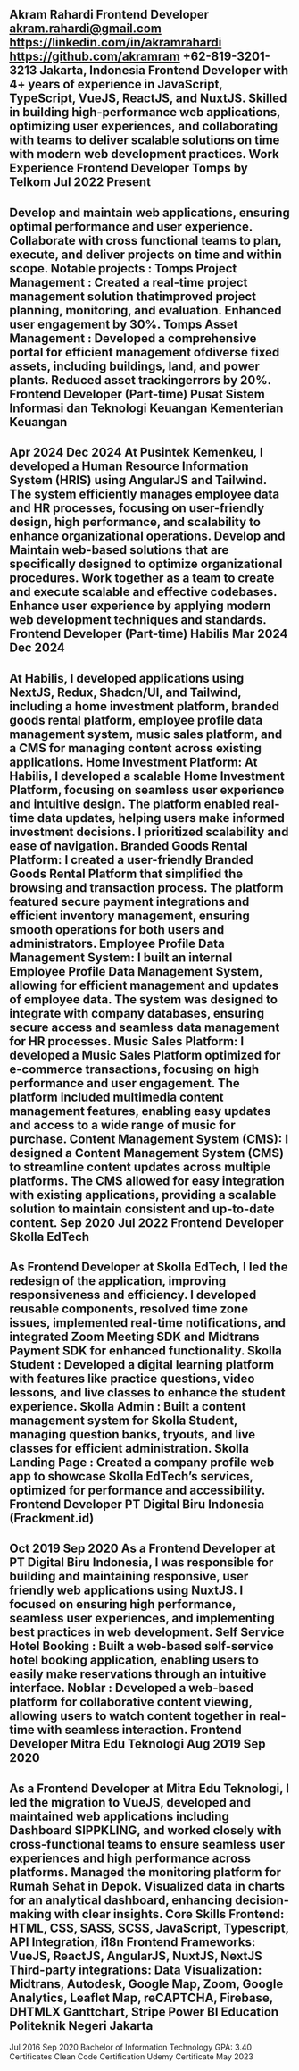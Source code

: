 Akram Rahardi
 Frontend Developer
 akram.rahardi@gmail.com
 https://linkedin.com/in/akramrahardi
 https://github.com/akramram
 +62-819-3201-3213
 Jakarta, Indonesia
 Frontend Developer with 4+ years of experience in JavaScript, TypeScript, VueJS, ReactJS, and NuxtJS. Skilled in building 
high-performance web applications, optimizing user experiences, and collaborating with teams to deliver scalable 
solutions on time with modern web development practices.
 Work Experience
 Frontend Developer
 Tomps by Telkom
 Jul 2022 Present
 - 
Develop and maintain web applications, ensuring optimal performance and user experience. Collaborate with cross
functional teams to plan, execute, and deliver projects on time and within scope. 
Notable projects :
 Tomps Project Management : Created a real-time project management solution thatimproved project planning,
 monitoring, and evaluation. Enhanced user engagement by 30%.
 Tomps Asset Management : Developed a comprehensive portal for efficient management ofdiverse fixed assets,
 including buildings, land, and power plants. Reduced asset trackingerrors by 20%.
 Frontend Developer (Part-time)
 Pusat Sistem Informasi dan Teknologi Keuangan Kementerian Keuangan
 - 
Apr 2024 Dec 2024
 At Pusintek Kemenkeu, I developed a Human Resource Information System (HRIS) using AngularJS and Tailwind. The 
system efficiently manages employee data and HR processes, focusing on user-friendly design, high performance, and 
scalability to enhance organizational operations.
 Develop and Maintain web-based solutions that are specifically designed to optimize organizational procedures.
 Work together as a team to create and execute scalable and effective codebases.
 Enhance user experience by applying modern web development techniques and standards.
 Frontend Developer (Part-time)
 Habilis
 Mar 2024 Dec 2024
 - 
At Habilis, I developed applications using NextJS, Redux, Shadcn/UI, and Tailwind, including a home investment 
platform, branded goods rental platform, employee profile data management system, music sales platform, and a 
CMS for managing content across existing applications.
 Home Investment Platform: At Habilis, I developed a scalable Home Investment Platform, focusing on seamless user
 experience and intuitive design. The platform enabled real-time data updates, helping users make informed
 investment decisions. I prioritized scalability and ease of navigation.
 Branded Goods Rental Platform: I created a user-friendly Branded Goods Rental Platform that simplified the
 browsing and transaction process. The platform featured secure payment integrations and efficient inventory
 management, ensuring smooth operations for both users and administrators.
 Employee Profile Data Management System: I built an internal Employee Profile Data Management System, allowing
 for efficient management and updates of employee data. The system was designed to integrate with company
 databases, ensuring secure access and seamless data management for HR processes.
 Music Sales Platform: I developed a Music Sales Platform optimized for e-commerce transactions, focusing on high
 performance and user engagement. The platform included multimedia content management features, enabling
 easy updates and access to a wide range of music for purchase.
 Content Management System (CMS): I designed a Content Management System (CMS) to streamline content
 updates across multiple platforms. The CMS allowed for easy integration with existing applications, providing a
 scalable solution to maintain consistent and up-to-date content.
Sep 2020 Jul 2022
 Frontend Developer
 Skolla EdTech
 - 
As Frontend Developer at Skolla EdTech, I led the redesign of the application, improving responsiveness and efficiency. 
I developed reusable components, resolved time zone issues, implemented real-time notifications, and integrated 
Zoom Meeting SDK and Midtrans Payment SDK for enhanced functionality.
 Skolla Student : Developed a digital learning platform with features like practice questions, video lessons, and live
 classes to enhance the student experience.
 Skolla Admin : Built a content management system for Skolla Student, managing question banks, tryouts, and live
 classes for efficient administration.
 Skolla Landing Page : Created a company profile web app to showcase Skolla EdTech’s services, optimized for
 performance and accessibility.
 Frontend Developer
 PT Digital Biru Indonesia (Frackment.id)
 - 
Oct 2019 Sep 2020
 As a Frontend Developer at PT Digital Biru Indonesia, I was responsible for building and maintaining responsive, user
friendly web applications using NuxtJS. I focused on ensuring high performance, seamless user experiences, and 
implementing best practices in web development.
 Self Service Hotel Booking : Built a web-based self-service hotel booking application, enabling users to easily make
 reservations through an intuitive interface.
 Noblar : Developed a web-based platform for collaborative content viewing, allowing users to watch content
 together in real-time with seamless interaction.
 Frontend Developer
 Mitra Edu Teknologi
 Aug 2019 Sep 2020
 - 
As a Frontend Developer at Mitra Edu Teknologi, I led the migration to VueJS, developed and maintained web 
applications including Dashboard SIPPKLING, and worked closely with cross-functional teams to ensure seamless user 
experiences and high performance across platforms.
 Managed the monitoring platform for Rumah Sehat in Depok.
 Visualized data in charts for an analytical dashboard, enhancing decision-making with clear insights.
 Core Skills
 Frontend: 
HTML, CSS, SASS, SCSS, JavaScript, Typescript, API Integration, i18n
 Frontend Frameworks: 
VueJS, ReactJS, AngularJS, NuxtJS, NextJS
 Third-party integrations: 
Data Visualization: 
Midtrans, Autodesk, Google Map, Zoom, Google Analytics, Leaflet Map, reCAPTCHA,
 Firebase, DHTMLX Ganttchart, Stripe
 Power BI
 Education
 Politeknik Negeri Jakarta
 - 
Jul 2016 Sep 2020
 Bachelor of Information Technology
 GPA: 3.40
 Certificates
 Clean Code Certification
 Udemy Certificate
 May 2023